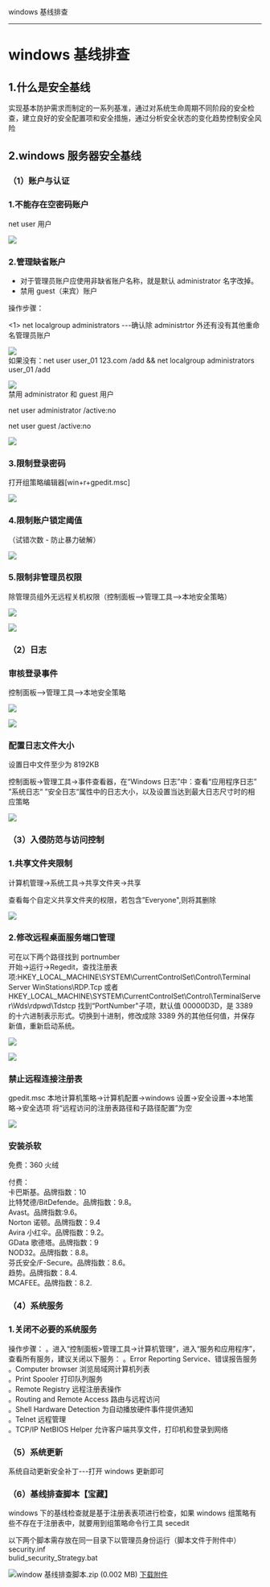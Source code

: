 
windows 基线排查

- - -

# windows 基线排查

## 1.什么是安全基线

实现基本防护需求而制定的一系列基准，通过对系统生命周期不同阶段的安全检查，建立良好的安全配置项和安全措施，通过分析安全状态的变化趋势控制安全风险

## 2.windows 服务器安全基线

### （1）账户与认证

### 1.不能存在空密码账户

net user 用户

[![](assets/1705540429-54d221dabe77bebb1de24f6e6b1b026b.png)](https://xzfile.aliyuncs.com/media/upload/picture/20240117111202-2f567c0e-b4e6-1.png)

### 2.管理缺省账户

-   对于管理员账户应使用非缺省账户名称，就是默认 administrator 名字改掉。
-   禁用 guest（来宾）账户

操作步骤：

<1> net localgroup administrators ---确认除 administrtor 外还有没有其他重命名管理员账户

[![](assets/1705540429-177178c8c2b7fa1da5f34a82c04794c8.png)](https://xzfile.aliyuncs.com/media/upload/picture/20240117111237-4400a8aa-b4e6-1.png)  
如果没有：net user user\_01 123.com /add && net localgroup administrators user\_01 /add

[![](assets/1705540429-084c6c2b275af7c1f99c50cd82f0dda5.png)](https://xzfile.aliyuncs.com/media/upload/picture/20240117111253-4d92739e-b4e6-1.png)  
禁用 administrator 和 guest 用户

net user administrator /active:no

net user guest /active:no

[![](assets/1705540429-690b1f7f210cd72126a327d74647f628.png)](https://xzfile.aliyuncs.com/media/upload/picture/20240117111309-5722c90e-b4e6-1.png)

### 3.限制登录密码

打开组策略编辑器\[win+r+gpedit.msc\]

[![](assets/1705540429-a766d33ae5f606315395ca1ac52e576d.png)](https://xzfile.aliyuncs.com/media/upload/picture/20240117111325-610a2b60-b4e6-1.png)

### 4.限制账户锁定阈值

（试错次数 - 防止暴力破解）

[![](assets/1705540429-6214b96e13f05d7eb39eee707143933c.png)](https://xzfile.aliyuncs.com/media/upload/picture/20240117111416-7f835f58-b4e6-1.png)

### 5.限制非管理员权限

除管理员组外无远程关机权限（控制面板-->管理工具-->本地安全策略）

[![](assets/1705540429-fb8c1ab91861c65dba14a2b624636f61.png)](https://xzfile.aliyuncs.com/media/upload/picture/20240117111438-8c184e36-b4e6-1.png)

[![](assets/1705540429-7695e54a0f3ab07ecd24a808d874bdec.png)](https://xzfile.aliyuncs.com/media/upload/picture/20240117111446-90edaff0-b4e6-1.png)

### （2）日志

### 审核登录事件

控制面板-->管理工具-->本地安全策略

[![](assets/1705540429-56f9f589a56103a4b43ea4b3827e7589.png)](https://xzfile.aliyuncs.com/media/upload/picture/20240117111459-98a21010-b4e6-1.png)

[![](assets/1705540429-9483950704cc729b932b9d1790388ad7.png)](https://xzfile.aliyuncs.com/media/upload/picture/20240117111507-9d87c2c8-b4e6-1.png)

### 配置日志文件大小

设置日中文件至少为 8192KB

控制面板->管理工具->事件查看器，在“Windows 日志”中：查看“应用程序日志” ”系统日志“ ”安全日志“属性中的日志大小，以及设置当达到最大日志尺寸时的相应策略

[![](assets/1705540429-bcf5f619023c41337141890e5673b917.png)](https://xzfile.aliyuncs.com/media/upload/picture/20240117111823-1295248e-b4e7-1.png)

### （3）入侵防范与访问控制

### 1.共享文件夹限制

计算机管理->系统工具->共享文件夹->共享

查看每个自定义共享文件夹的权限，若包含”Everyone",则将其删除

[![](assets/1705540429-2a7cdcb481a5e922cee87acd6e24f6dc.png)](https://xzfile.aliyuncs.com/media/upload/picture/20240117111840-1c70c846-b4e7-1.png)

### 2.修改远程桌面服务端口管理

可在以下两个路径找到 portnumber  
开始->运行->Regedit，查找注册表项:HKEY\_LOCAL\_MACHINE\\SYSTEM\\CurrentControlSet\\Control\\Terminal Server WinStations\\RDP.Tcp 或者 HKEY\_LOCAL\_MACHINE\\SYSTEM\\CurrentControlSet\\Control\\TerminalServer\\Wds\\rdpwd\\Tdstcp 找到“PortNumber"子项，默认值 00000D3D，是 3389 的十六进制表示形式。切换到十进制，修改成除 3389 外的其他任何值，并保存新值，重新启动系统。

[![](assets/1705540429-2708aa00c8a233e4f552634393a4f320.png)](https://xzfile.aliyuncs.com/media/upload/picture/20240117112043-65fd3332-b4e7-1.png)

[![](assets/1705540429-a840d033596585b793a608c1b11b2de4.png)](https://xzfile.aliyuncs.com/media/upload/picture/20240117112052-6b21fea6-b4e7-1.png)

### 禁止远程连接注册表

gpedit.msc 本地计算机策略->计算机配置->windows 设置->安全设置->本地策略->安全选项 将“远程访问的注册表路径和子路径配置”为空

[![](assets/1705540429-4376ed10ddde2e502e7bd4af929e356c.png)](https://xzfile.aliyuncs.com/media/upload/picture/20240117112106-73ad90a8-b4e7-1.png)

### 安装杀软

免费：360 火绒

付费：  
卡巴斯基。品牌指数：10  
比特梵德/BitDefende。品牌指数：9.8。  
Avast。品牌指数:9.6。  
Norton 诺顿。品牌指数：9.4  
Avira 小红伞。品牌指数：9.2。  
GData 歌德塔。品牌指数：9  
NOD32。品牌指数：8.8。  
芬氏安全/F-Secure。品牌指数：8.6。  
趋势。品牌指数：8.4.  
MCAFEE。品牌指数：8.2.

### （4）系统服务

### 1.关闭不必要的系统服务

操作步骤： 
。进入“控制面板>管理工具->计算机管理”，进入“服务和应用程序”，查看所有服务，建议关闭以下服务： 
。Error Reporting Service、错误报告服务  
。Computer browser 浏览局域网计算机列表  
。Print Spooler 打印队列服务  
。Remote Registry 远程注册表操作  
。Routing and Remote Access 路由与远程访问  
。Shell Hardware Detection 为自动播放硬件事件提供通知  
。Telnet 远程管理  
。TCP/IP NetBIOS Helper 允许客户端共享文件，打印机和登录到网络

### （5）系统更新

系统自动更新安全补丁---打开 windows 更新即可

### （6）基线排查脚本【宝藏】

windows 下的基线检查就是基于注册表表项进行检查，如果 windows 组策略有些不存在于注册表中，就要用到组策略命令行工具 secedit

以下两个脚本需存放在同一目录下以管理员身份运行（脚本文件于附件中）  
security.inf  
bulid\_security\_Strategy.bat

![](assets/1705540429-c1a690c3008373b105f447e452f0cfec.gif)window 基线排查脚本.zip (0.002 MB) [下载附件](https://xzfile.aliyuncs.com/upload/affix/20240117112833-7e362516-b4e8-1.zip)
